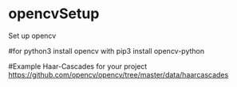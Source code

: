 # opencvSetup
Set up opencv

#for python3 install opencv with
pip3 install opencv-python  

#Example Haar-Cascades for your project
https://github.com/opencv/opencv/tree/master/data/haarcascades
